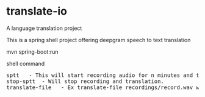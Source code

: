 # translate-io
A language translation project <br/>

This is a spring shell project offering deepgram speech to text translation <br/>

mvn spring-boot:run <br/>

shell command <br/>

<pre>
sptt <mins> <seconds> <language(Optional)>- This will start recording audio for n minutes and then the whole audio will transcribed and shown in the notepad : Windows
stop-sptt <id> - Will stop recording and translation. 
translate-file <file> <language(Optional)> - Ex translate-file recordings/record.wav will translate the file to english and show you the transcription 
</pre>
